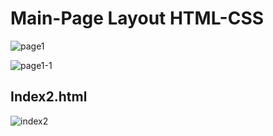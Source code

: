 # Main-Page Layout HTML-CSS 

![page1](https://user-images.githubusercontent.com/71967450/99153724-02b55c00-26dd-11eb-89fa-61761f3d8bc4.PNG)

![page1-1](https://user-images.githubusercontent.com/71967450/99153760-51fb8c80-26dd-11eb-934f-b7b77e7af7fb.PNG)

## Index2.html
![index2](https://user-images.githubusercontent.com/71967450/99778477-5218e380-2b46-11eb-995a-9c5433fd9465.PNG)
